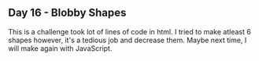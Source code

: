 ## Day 16 - Blobby Shapes

This is a challenge took lot of lines of code in html. I tried to make atleast 6 shapes however, it's a tedious job and decrease them. Maybe next time, I will make again with JavaScript.
